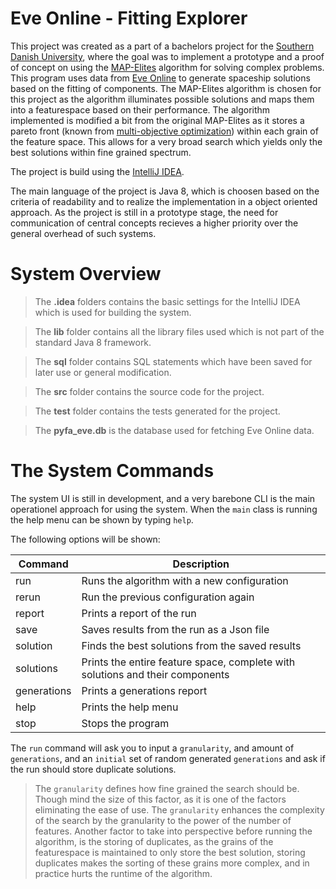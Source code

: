 # Eve Online - Fitting Explorer

This project was created as a part of a bachelors project for the [Southern Danish University](https://www.sdu.dk/en/), where the goal was to implement a prototype and a proof of concept on using the [MAP-Elites](https://arxiv.org/pdf/1504.04909.pdf) algorithm for solving complex problems.
This program uses data from [Eve Online](https://www.eveonline.com/) to generate spaceship solutions based on the fitting of components.
The MAP-Elites algorithm is chosen for this project as the algorithm illuminates possible solutions and maps them into a featurespace based on their performance.
The algorithm implemented is modified a bit from the original MAP-Elites as it stores a pareto front (known from [multi-objective optimization](https://en.wikipedia.org/wiki/Multi-objective_optimization)) within each grain of the feature space. This allows for a very broad search which yields only the best solutions within fine grained spectrum.

The project is build using the [IntelliJ IDEA](https://www.jetbrains.com/).

The main language of the project is Java 8, which is choosen based on the criteria of readability and to realize the implementation in a object oriented approach.
As the project is still in a prototype stage, the need for communication of central concepts recieves a higher priority over the general overhead of such systems.

# System Overview
> The **.idea** folders contains the basic settings for the IntelliJ IDEA which is used for building the system.

> The **lib** folder contains all the library files used which is not part of the standard Java 8 framework.

> The **sql** folder contains SQL statements which have been saved for later use or general modification.

> The **src** folder contains the source code for the project.

> The **test** folder contains the tests generated for the project.

> The **pyfa_eve.db** is the database used for fetching Eve Online data.

# The System Commands
The system UI is still in development, and a very barebone CLI is the main operationel approach for using the system.
When the `main` class is running the help menu can be shown by typing `help`.

The following options will be shown:

| Command       | Description                                                                   |
| ------------- |-------------------------------------------------------------------------------|
| run           | Runs the algorithm with a new configuration                                   |
| rerun         | Run the previous configuration again                                          |
| report        | Prints a report of the run                                                    |
| save          | Saves results from the run as a Json file                                     |
| solution      | Finds the best solutions from the saved results                               |
| solutions     | Prints the entire feature space, complete with solutions and their components |
| generations   | Prints a generations report                                                   |
| help          | Prints the help menu                                                          |
| stop          | Stops the program                                                             |


The `run` command will ask you to input a `granularity`, and amount of `generations`, and an `initial` set of random generated `generations` and ask if the run should store duplicate solutions.

> The `granularity` defines how fine grained the search should be. Though mind the size of this factor, as it is one of the factors eliminating the ease of use. The `granularity` enhances the complexity of the search by the granularity to the power of the number of features. Another factor to take into perspective before running the algorithm, is the storing of duplicates, as the grains of the featurespace is maintained to only store the best solution, storing duplicates makes the sorting of these grains more complex, and in practice hurts the runtime of the algorithm.


